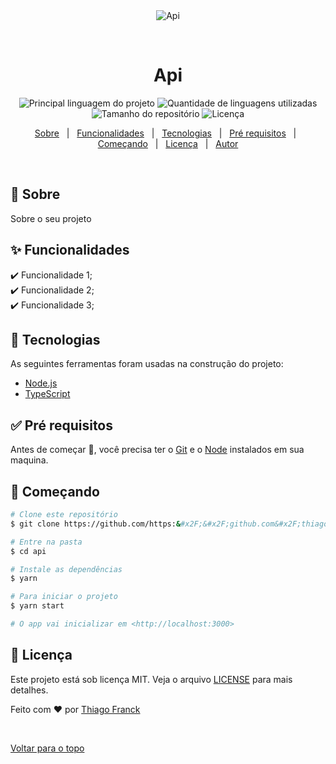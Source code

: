 <div align="center" id="top"> 
  <img src="./.github/app.gif" alt="Api" />

  &#xa0;

  <!-- <a href="https://api.netlify.com">Demo</a> -->
</div>

<h1 align="center">Api</h1>

<p align="center">
  <img alt="Principal linguagem do projeto" src="https://img.shields.io/github/languages/top/https:&#x2F;&#x2F;github.com&#x2F;thiagofranck/api?color=56BEB8">

  <img alt="Quantidade de linguagens utilizadas" src="https://img.shields.io/github/languages/count/https:&#x2F;&#x2F;github.com&#x2F;thiagofranck/api?color=56BEB8">

  <img alt="Tamanho do repositório" src="https://img.shields.io/github/repo-size/https:&#x2F;&#x2F;github.com&#x2F;thiagofranck/api?color=56BEB8">

  <img alt="Licença" src="https://img.shields.io/github/license/https:&#x2F;&#x2F;github.com&#x2F;thiagofranck/api?color=56BEB8">
</p>

<!-- <h4 align="center"> 
	🚧  Api 🚀 Em construção...  🚧
</h4> 

<hr> -->

<p align="center">
  <a href="#dart-sobre">Sobre</a> &#xa0; | &#xa0; 
  <a href="#sparkles-funcionalidades">Funcionalidades</a> &#xa0; | &#xa0;
  <a href="#rocket-tecnologias">Tecnologias</a> &#xa0; | &#xa0;
  <a href="#white_check_mark-pré-requisitos">Pré requisitos</a> &#xa0; | &#xa0;
  <a href="#checkered_flag-começando">Começando</a> &#xa0; | &#xa0;
  <a href="#memo-licença">Licença</a> &#xa0; | &#xa0;
  <a href="https://github.com/https:&#x2F;&#x2F;github.com&#x2F;thiagofranck" target="_blank">Autor</a>
</p>

<br>

## :dart: Sobre ##

Sobre o seu projeto

## :sparkles: Funcionalidades ##

:heavy_check_mark: Funcionalidade 1;\
:heavy_check_mark: Funcionalidade 2;\
:heavy_check_mark: Funcionalidade 3;

## :rocket: Tecnologias ##

As seguintes ferramentas foram usadas na construção do projeto:

- [Node.js](https://nodejs.org/en/)
- [TypeScript](https://www.typescriptlang.org/)

## :white_check_mark: Pré requisitos ##

Antes de começar :checkered_flag:, você precisa ter o [Git](https://git-scm.com) e o [Node](https://nodejs.org/en/) instalados em sua maquina.

## :checkered_flag: Começando ##

```bash
# Clone este repositório
$ git clone https://github.com/https:&#x2F;&#x2F;github.com&#x2F;thiagofranck/api

# Entre na pasta
$ cd api

# Instale as dependências
$ yarn

# Para iniciar o projeto
$ yarn start

# O app vai inicializar em <http://localhost:3000>
```

## :memo: Licença ##

Este projeto está sob licença MIT. Veja o arquivo [LICENSE](LICENSE.md) para mais detalhes.


Feito com :heart: por <a href="https://github.com/https:&#x2F;&#x2F;github.com&#x2F;thiagofranck" target="_blank">Thiago Franck</a>

&#xa0;

<a href="#top">Voltar para o topo</a>
